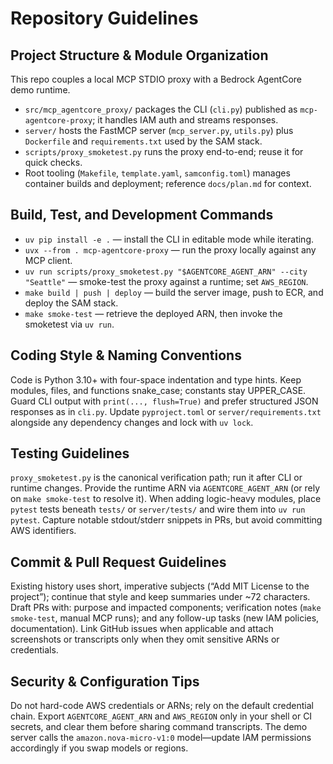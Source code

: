 # Repository Guidelines

## Project Structure & Module Organization
This repo couples a local MCP STDIO proxy with a Bedrock AgentCore demo runtime.
- `src/mcp_agentcore_proxy/` packages the CLI (`cli.py`) published as `mcp-agentcore-proxy`; it handles IAM auth and streams responses.
- `server/` hosts the FastMCP server (`mcp_server.py`, `utils.py`) plus `Dockerfile` and `requirements.txt` used by the SAM stack.
- `scripts/proxy_smoketest.py` runs the proxy end-to-end; reuse it for quick checks.
- Root tooling (`Makefile`, `template.yaml`, `samconfig.toml`) manages container builds and deployment; reference `docs/plan.md` for context.

## Build, Test, and Development Commands
- `uv pip install -e .` — install the CLI in editable mode while iterating.
- `uvx --from . mcp-agentcore-proxy` — run the proxy locally against any MCP client.
- `uv run scripts/proxy_smoketest.py "$AGENTCORE_AGENT_ARN" --city "Seattle"` — smoke-test the proxy against a runtime; set `AWS_REGION`.
- `make build | push | deploy` — build the server image, push to ECR, and deploy the SAM stack.
- `make smoke-test` — retrieve the deployed ARN, then invoke the smoketest via `uv run`.

## Coding Style & Naming Conventions
Code is Python 3.10+ with four-space indentation and type hints. Keep modules, files, and functions snake_case; constants stay UPPER_CASE. Guard CLI output with `print(..., flush=True)` and prefer structured JSON responses as in `cli.py`. Update `pyproject.toml` or `server/requirements.txt` alongside any dependency changes and lock with `uv lock`.

## Testing Guidelines
`proxy_smoketest.py` is the canonical verification path; run it after CLI or runtime changes. Provide the runtime ARN via `AGENTCORE_AGENT_ARN` (or rely on `make smoke-test` to resolve it). When adding logic-heavy modules, place `pytest` tests beneath `tests/` or `server/tests/` and wire them into `uv run pytest`. Capture notable stdout/stderr snippets in PRs, but avoid committing AWS identifiers.

## Commit & Pull Request Guidelines
Existing history uses short, imperative subjects (“Add MIT License to the project”); continue that style and keep summaries under ~72 characters. Draft PRs with: purpose and impacted components; verification notes (`make smoke-test`, manual MCP runs); and any follow-up tasks (new IAM policies, documentation). Link GitHub issues when applicable and attach screenshots or transcripts only when they omit sensitive ARNs or credentials.

## Security & Configuration Tips
Do not hard-code AWS credentials or ARNs; rely on the default credential chain. Export `AGENTCORE_AGENT_ARN` and `AWS_REGION` only in your shell or CI secrets, and clear them before sharing command transcripts. The demo server calls the `amazon.nova-micro-v1:0` model—update IAM permissions accordingly if you swap models or regions.
